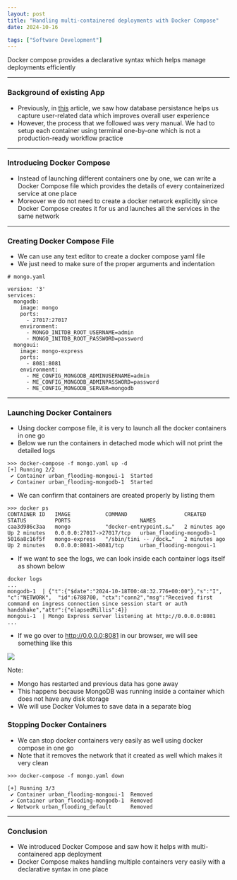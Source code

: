 ```yaml
---
layout: post
title: "Handling multi-containered deployments with Docker Compose"
date: 2024-10-16

tags: ["Software Development"]
---
```


Docker compose provides a declarative syntax which helps manage deployments efficiently

---
### Background of existing App

- Previously, in [this](https://gouherdanish.github.io/2024/10/12/mongodb.html) article, we saw how database persistance helps us capture user-related data which improves overall user experience
- However, the process that we followed was very manual. We had to setup each container using terminal one-by-one which is not a production-ready workflow practice

---

### Introducing Docker Compose

- Instead of launching different containers one by one, we can write a Docker Compose file which provides the details of every containerized service at one place
- Moreover we do not need to create a docker network explicitly since Docker Compose creates it for us and launches all the services in the same network

---

### Creating Docker Compose File

- We can use any text editor to create a docker compose yaml file
- We just need to make sure of the proper arguments and indentation

```
# mongo.yaml

version: '3'
services:
  mongodb:
    image: mongo
    ports:
      - 27017:27017
    environment:
      - MONGO_INITDB_ROOT_USERNAME=admin
      - MONGO_INITDB_ROOT_PASSWORD=password
  mongoui:
    image: mongo-express
    ports:
      - 8081:8081
    environment:
      - ME_CONFIG_MONGODB_ADMINUSERNAME=admin
      - ME_CONFIG_MONGODB_ADMINPASSWORD=password
      - ME_CONFIG_MONGODB_SERVER=mongodb
```

---

### Launching Docker Containers

- Using docker compose file, it is very to launch all the docker containers in one go
- Below we run the containers in detached mode which will not print the detailed logs

```
>>> docker-compose -f mongo.yaml up -d
[+] Running 2/2
 ✔ Container urban_flooding-mongoui-1  Started                                                                                      
 ✔ Container urban_flooding-mongodb-1  Started 
```

- We can confirm that containers are created properly by listing them

```
>>> docker ps
CONTAINER ID   IMAGE           COMMAND                  CREATED         STATUS         PORTS                      NAMES
caa3d986c3aa   mongo           "docker-entrypoint.s…"   2 minutes ago   Up 2 minutes   0.0.0.0:27017->27017/tcp   urban_flooding-mongodb-1
5016a8c16f5f   mongo-express   "/sbin/tini -- /dock…"   2 minutes ago   Up 2 minutes   0.0.0.0:8081->8081/tcp     urban_flooding-mongoui-1
```

- If we want to see the logs, we can look inside each container logs itself as shown below

```
docker logs 
...
mongodb-1  | {"t":{"$date":"2024-10-18T00:48:32.776+00:00"},"s":"I",  "c":"NETWORK",  "id":6788700, "ctx":"conn2","msg":"Received first command on ingress connection since session start or auth handshake","attr":{"elapsedMillis":4}}
mongoui-1  | Mongo Express server listening at http://0.0.0.0:8081
...
```

- If we go over to http://0.0.0.0:8081 in our browser, we will see something like this

<img src="{{site.url}}/images/mongo/start.png">

Note:
- Mongo has restarted and previous data has gone away
- This happens because MongoDB was running inside a container which does not have any disk storage
- We will use Docker Volumes to save data in a separate blog

### Stopping Docker Containers
- We can stop docker containers very easily as well using docker compose in one go
- Note that it removes the network that it created as well which makes it very clean

```
>>> docker-compose -f mongo.yaml down

[+] Running 3/3
 ✔ Container urban_flooding-mongoui-1  Removed
 ✔ Container urban_flooding-mongodb-1  Removed
 ✔ Network urban_flooding_default      Removed
```

---

### Conclusion

- We introduced Docker Compose and saw how it helps with multi-containered app deployment
- Docker Compose makes handling multiple containers very easily with a declarative syntax in one place